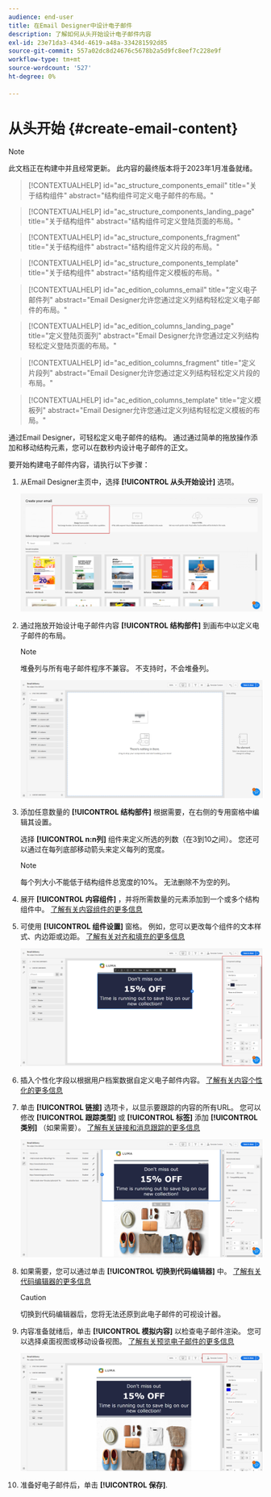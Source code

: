 ```yaml
---
audience: end-user
title: 在Email Designer中设计电子邮件
description: 了解如何从头开始设计电子邮件内容
exl-id: 23e71da3-434d-4619-a48a-334281592d85
source-git-commit: 557a02dc8d24676c5678b2a5d9fc8eef7c228e9f
workflow-type: tm+mt
source-wordcount: '527'
ht-degree: 0%

---
```


# 从头开始 {#create-email-content}

>[!NOTE]
>
>此文档正在构建中并且经常更新。 此内容的最终版本将于2023年1月准备就绪。

>[!CONTEXTUALHELP]
>id="ac_structure_components_email"
>title="关于结构组件"
>abstract="结构组件可定义电子邮件的布局。"

>[!CONTEXTUALHELP]
>id="ac_structure_components_landing_page"
>title="关于结构组件"
>abstract="结构组件可定义登陆页面的布局。"

>[!CONTEXTUALHELP]
>id="ac_structure_components_fragment"
>title="关于结构组件"
>abstract="结构组件定义片段的布局。"

>[!CONTEXTUALHELP]
>id="ac_structure_components_template"
>title="关于结构组件"
>abstract="结构组件定义模板的布局。"


>[!CONTEXTUALHELP]
>id="ac_edition_columns_email"
>title="定义电子邮件列"
>abstract="Email Designer允许您通过定义列结构轻松定义电子邮件的布局。"

>[!CONTEXTUALHELP]
>id="ac_edition_columns_landing_page"
>title="定义登陆页面列"
>abstract="Email Designer允许您通过定义列结构轻松定义登陆页面的布局。"

>[!CONTEXTUALHELP]
>id="ac_edition_columns_fragment"
>title="定义片段列"
>abstract="Email Designer允许您通过定义列结构轻松定义片段的布局。"

>[!CONTEXTUALHELP]
>id="ac_edition_columns_template"
>title="定义模板列"
>abstract="Email Designer允许您通过定义列结构轻松定义模板的布局。"

通过Email Designer，可轻松定义电子邮件的结构。 通过通过简单的拖放操作添加和移动结构元素，您可以在数秒内设计电子邮件的正文。

要开始构建电子邮件内容，请执行以下步骤：

1. 从Email Designer主页中，选择 **[!UICONTROL 从头开始设计]** 选项。

   ![](assets/email_designer.png)

1. 通过拖放开始设计电子邮件内容 **[!UICONTROL 结构部件]** 到画布中以定义电子邮件的布局。

   >[!NOTE]
   >
   >堆叠列与所有电子邮件程序不兼容。 不支持时，不会堆叠列。

   <!--Once placed in the email, you cannot move nor remove your components unless there is already a content component or a fragment placed inside. This is not true in AJO - TBC?-->

   ![](assets/email_designer_2.png)

1. 添加任意数量的 **[!UICONTROL 结构部件]** 根据需要，在右侧的专用窗格中编辑其设置。

   选择 **[!UICONTROL n:n列]** 组件来定义所选的列数（在3到10之间）。 您还可以通过在每列底部移动箭头来定义每列的宽度。

   >[!NOTE]
   >
   >每个列大小不能低于结构组件总宽度的10%。 无法删除不为空的列。

1. 展开 **[!UICONTROL 内容组件]** ，并将所需数量的元素添加到一个或多个结构组件中。 [了解有关内容组件的更多信息](content-components.md)

1. 可使用 **[!UICONTROL 组件设置]** 窗格。 例如，您可以更改每个组件的文本样式、内边距或边距。 [了解有关对齐和填充的更多信息](alignment-and-padding.md)

   ![](assets/email_designer_5.png)

1. 插入个性化字段以根据用户档案数据自定义电子邮件内容。 [了解有关内容个性化的更多信息](../personalization/personalize.md)

1. 单击 **[!UICONTROL 链接]** 选项卡，以显示要跟踪的内容的所有URL。 您可以修改 **[!UICONTROL 跟踪类型]** 或 **[!UICONTROL 标签]** 添加 **[!UICONTROL 类别]** （如果需要）。 [了解有关链接和消息跟踪的更多信息](message-tracking.md)

   ![](assets/email_designer_7.png)

1. 如果需要，您可以通过单击 **[!UICONTROL 切换到代码编辑器]** 中。 [了解有关代码编辑器的更多信息](code-content.md)

   >[!CAUTION]
   >
   >切换到代码编辑器后，您将无法还原到此电子邮件的可视设计器。

1. 内容准备就绪后，单击 **[!UICONTROL 模拟内容]** 以检查电子邮件渲染。 您可以选择桌面视图或移动设备视图。 [了解有关预览电子邮件的更多信息](../preview-test/preview-test.md)

   ![](assets/email_designer_28.png)

1. 准备好电子邮件后，单击 **[!UICONTROL 保存]**.

